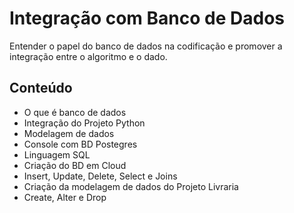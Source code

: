 # Integração com Banco de Dados

Entender o papel do banco de dados na codificação e promover a integração entre
o algoritmo e o dado.

## Conteúdo

- O que é banco de dados
- Integração do Projeto Python
- Modelagem de dados
- Console com BD Postegres
- Linguagem SQL
- Criação do BD em Cloud
- Insert, Update, Delete, Select e Joins
- Criação da modelagem de dados do Projeto Livraria
- Create, Alter e Drop